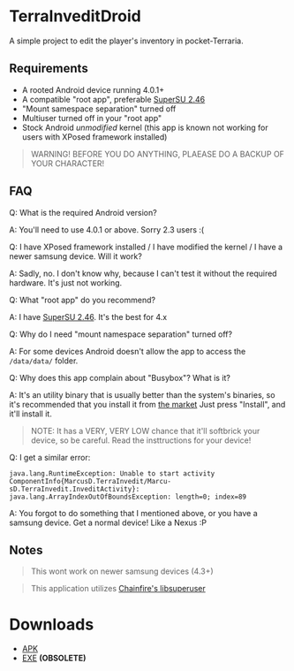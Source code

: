 # TerraInveditDroid

A simple project to edit the player's inventory in pocket-Terraria.

## Requirements

* A rooted Android device running 4.0.1+
* A compatible "root app", preferable [SuperSU 2.46](https://download.chainfire.eu/696/supersu/)
* "Mount samespace separation" turned off
* Multiuser turned off in your "root app"
* Stock Android *unmodified* kernel (this app is known not working for users with XPosed framework installed)

> WARNING! BEFORE YOU DO ANYTHING, PLAEASE DO A BACKUP OF YOUR CHARACTER!

## FAQ

Q: What is the required Android version?

A: You'll need to use 4.0.1 or above. Sorry 2.3 users :(




Q: I have XPosed framework installed / I have modified the kernel / I have a newer samsung device. Will it work?

A: Sadly, no. I don't know why, because I can't test it without the required hardware. It's just not working.




Q: What "root app" do you recommend?

A: I have [SuperSU 2.46](https://download.chainfire.eu/696/supersu/). It's the best for 4.x




Q: Why do I need "mount namespace separation" turned off?

A: For some devices Android doesn't allow the app to access the `/data/data/` folder.




Q: Why does this app complain about "Busybox"? What is it?

A: It's an utility binary that is usually better than the system's binaries, so it's recommended that you install it from [the market](market://stericson.busybox) Just press "Install", and it'll install it.
> NOTE: It has a VERY, VERY LOW chance that it'll softbrick your device, so be careful. Read the insttructions for your device!




Q: I get a similar error:
```
java.lang.RuntimeException: Unable to start activity ComponentInfo{MarcusD.TerraInvedit/Marcu­sD.TerraInvedit.InveditActivity}: java.lang.ArrayIndexOutOfBoundsException­: length=0; index=89
```
A: You forgot to do something that I mentioned above, or you have a samsung device. Get a normal device! Like a Nexus :P

## Notes

> This wont work on newer samsung devices (4.3+)

> This application utilizes [Chainfire's libsuperuser](https://github.com/Chainfire/libsuperuser)


# Downloads
- [APK](https://github.com/MarcuzD/TerraInveditDroid/blob/master/bin/TerraInveditDroid.apk?raw=true)
- [EXE](https://github.com/MarcuzD/MarcusD.TerraInvedit) **(OBSOLETE)** 
